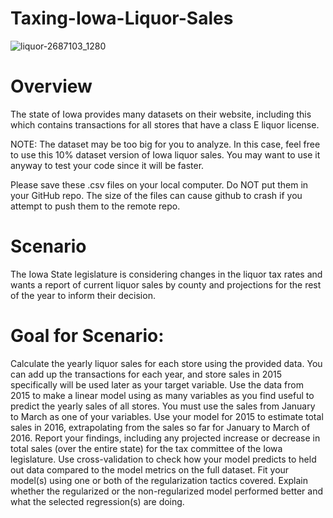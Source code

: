 # Taxing-Iowa-Liquor-Sales

![liquor-2687103_1280](https://user-images.githubusercontent.com/35437820/38502789-5ac5b04e-3bde-11e8-959e-8edd9e592683.jpg)

# Overview
The state of Iowa provides many datasets on their website, including this which contains transactions for all stores that have a class E liquor license.

NOTE: The dataset may be too big for you to analyze. In this case, feel free to use this 10% dataset version of Iowa liquor sales. You may want to use it anyway to test your code since it will be faster.

Please save these .csv files on your local computer. Do NOT put them in your GitHub repo. The size of the files can cause github to crash if you attempt to push them to the remote repo.

# Scenario
The Iowa State legislature is considering changes in the liquor tax rates and wants a report of current liquor sales by county and projections for the rest of the year to inform their decision.

# Goal for Scenario:

Calculate the yearly liquor sales for each store using the provided data. You can add up the transactions for each year, and store sales in 2015 specifically will be used later as your target variable.
Use the data from 2015 to make a linear model using as many variables as you find useful to predict the yearly sales of all stores. You must use the sales from January to March as one of your variables.
Use your model for 2015 to estimate total sales in 2016, extrapolating from the sales so far for January to March of 2016.
Report your findings, including any projected increase or decrease in total sales (over the entire state) for the tax committee of the Iowa legislature.
Use cross-validation to check how your model predicts to held out data compared to the model metrics on the full dataset.
Fit your model(s) using one or both of the regularization tactics covered. Explain whether the regularized or the non-regularized model performed better and what the selected regression(s) are doing. 
